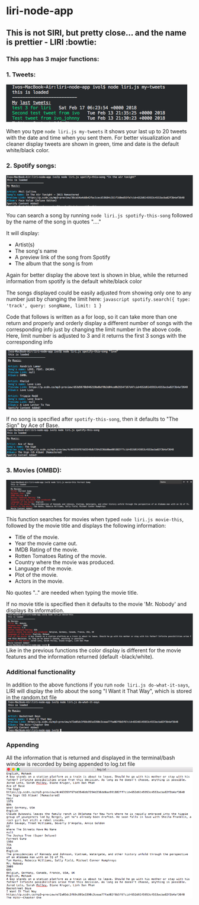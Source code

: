 # liri-node-app

## This is not SIRI, but pretty close... and the name is prettier - LIRI :bowtie:

### **This app has 3 major functions:**

### 1. Tweets:

![Twitter return](/images/tweets.png)

When you type ```node liri.js my-tweets``` it shows your last up to 20 tweets with the date and time when you sent them.
For better visualization and cleaner display tweets are shown in green, time and date is the default white/black color.

### 2. Spotify songs:

![Spotify return](/images/spotify-this.png)

You can search a song by running ```node liri.js spotify-this-song``` followed by the name of the song in quotes "...."

It will display:

* Artist(s)
* The song's name
* A preview link of the song from Spotify
* The album that the song is from

Again for better display the above text is shown in blue, while the returned information from spotify is the default white/black color

The songs displayed could be easily adjusted from showing only one to any number just by changing the limit here:
    ```javascript
    spotify.search({ type: 'track', query: songName, limit: 1 }
    ```
    
Code that follows is written as a for loop, so it can take more than one return and properly and orderly display a different number of songs with the corresponding info just by changing the limit number in the above code. Here, limit number is adjusted to 3 and it returns the first 3 songs with the corresponding info

![Spotify limit 3 return](/images/limit-3.png)

If no song is specified after ```spotify-this-song```, then it defaults to "The Sign" by Ace of Base.
![Spotify default return](/images/spotify-default.png)

### 3. Movies (OMBD):

![Movies return](/images/movie-this-title.png)

This function searches for movies when typed ```node liri.js movie-this```, followed by the movie title and displays the following information:

* Title of the movie.
* Year the movie came out.
* IMDB Rating of the movie.
* Rotten Tomatoes Rating of the movie.
* Country where the movie was produced.
* Language of the movie.
* Plot of the movie.
* Actors in the movie.

No quotes ".."  are needed when typing the movie title.

If no movie title is specified then it defaults to the movie 'Mr. Nobody' and displays its information.
![Movies default](/images/movie-this.png)
Like in the previous functions the color display is different for the movie features and the information returned (default -black/white).

### Additional functionality

In addition to the above functions if you run ```node liri.js do-what-it-says```, LIRI will display the info about the song "I Want it That Way", which is stored in the random.txt file
![do-what-it-says return](/images/do-what-it-says.png)

### Appending

All the information that is returned and displayed in the terminal/bash window is recorded by being appended to log.txt file
![Appending](/images/append.png)


